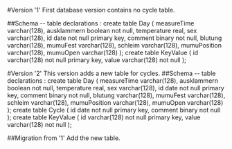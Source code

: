 #Version '1'
First database version contains no cycle table.

##Schema
    -- table declarations :
    create table Day (
        measureTime varchar(128),
        ausklammern boolean not null,
        temperature real,
        sex varchar(128),
        id date not null primary key,
        comment binary not null,
        blutung varchar(128),
        mumuFest varchar(128),
        schleim varchar(128),
        mumuPosition varchar(128),
        mumuOpen varchar(128)
      );
    create table KeyValue (
        id varchar(128) not null primary key,
        value varchar(128) not null
      );

#Version '2'
This version adds a new table for cycles.
##Schema
    -- table declarations :
    create table Day (
        measureTime varchar(128),
        ausklammern boolean not null,
        temperature real,
        sex varchar(128),
        id date not null primary key,
        comment binary not null,
        blutung varchar(128),
        mumuFest varchar(128),
        schleim varchar(128),
        mumuPosition varchar(128),
        mumuOpen varchar(128)
      );
    create table Cycle (
        id date not null primary key,
        comment binary not null
      );
    create table KeyValue (
        id varchar(128) not null primary key,
        value varchar(128) not null
      );

##Migration from '1'
Add the new table.